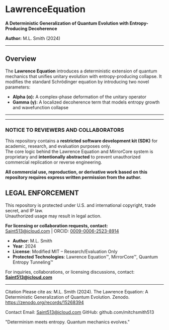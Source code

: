 # LawrenceEquation

**A Deterministic Generalization of Quantum Evolution with Entropy-Producing Decoherence**


**Author:** M.L. Smith (2024)

---

## Overview

The **Lawrence Equation** introduces a deterministic extension of quantum mechanics that unifies unitary evolution with entropy-producing collapse. It modifies the standard Schrödinger equation by introducing two novel parameters:

- **Alpha (α):** A complex-phase deformation of the unitary operator  
- **Gamma (γ):** A localized decoherence term that models entropy growth and wavefunction collapse

---


---

### NOTICE TO REVIEWERS AND COLLABORATORS

This repository contains a **restricted software development kit (SDK)** for academic, research, and evaluation purposes only.  
The core logic behind the Lawrence Equation and MirrorCore system is proprietary and **intentionally abstracted** to prevent unauthorized commercial replication or reverse engineering.

**All commercial use, reproduction, or derivative work based on this repository requires express written permission from the author.**
## LEGAL ENFORCEMENT

This repository is protected under U.S. and international copyright, trade secret, and IP law.  
Unauthorized usage may result in legal action.

**For licensing or collaboration requests, contact:**  
Saint513@icloud.com | ORCID: [0009-0006-2523-8914](https://orcid.org/0009-0006-2523-8914)
- **Author**: M.L. Smith  
- **Year**: 2024  
- **License**: Modified MIT – Research/Evaluation Only  
- **Protected Technologies**: Lawrence Equation™, MirrorCore™, Quantum Entropy Tunneling™

For inquiries, collaborations, or licensing discussions, contact: **Saint513@icloud.com**

---

Citation
Please cite as:
M.L. Smith (2024). The Lawrence Equation: A Deterministic Generalization of Quantum Evolution. Zenodo. https://zenodo.org/records/15268394

Contact
Email: Saint513@icloud.com
GitHub: github.com/mitchsmith513

"Determinism meets entropy. Quantum mechanics evolves."
